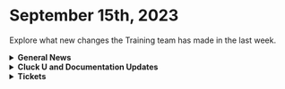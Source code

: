 # September 15th, 2023

Explore what new changes the Training team has made in the last week.

<details>

<summary><strong>General News</strong></summary>

* Game Tip for the Week: If you actually want to play games, don't start a YouTube channel where you talk about playing games.&#x20;
* The Cluck U team will be meeting next week for more awesome education planning! But don't worry, we have some awesome updates for self-service. Here is the updated live schedule for next week:
  * Monday:
    * [Rewst 101: Laying the Foundations of Automation](https://calendly.com/cluck-u/rewst-101) @ 12 p.m. ET (No change)
  * Wednesday:
    * [Cluck University AMA / Office Hours](https://calendly.com/cluck-u/roc-ama) @ 1:15 p.m. ET (Special day/time)
  * Friday:
    * [Rewst 102: Building Basic Workflows](https://calendly.com/cluck-u/rewst-102) @ 12 p.m. ET (Special day/time)
  * Join us in our new [Cluck-U Discord channel](https://discord.com/channels/936789089703845988/1121465945295167588) if you have any questions, comments, or concerns!

</details>

<details>

<summary><strong>Cluck U and Documentation Updates</strong></summary>

**Cluck University**

* We've added more self-service features to provide more value to those taking training on the [Cluck University](broken-reference) pages, including:
  * A [signup for the welcome package](../../cluck-university/rewst-foundations-10x/), including an email and schedule for live training.
  * Get Credit forms for each course where you can give feedback and validate your understanding!
  * Added a [Foundations Certification](../../cluck-university/rewst-foundations-10x/foundations-certification.md) sign-up page!

**Documentation**

* [Open Mic - September 8th Video and Page Added](../roc-open-mics/september-8-2023-special-guest-automation-from-down-under.md)
* [Added Huntress Integration Setup Page](../../documentation/integrations/security/huntress/huntress-integration-setup.md)
* [Added an Actions & Endpoints page for IT Glue](../../documentation/integrations/documentation/itglue/action-and-endpoints.md)
* Added alternative download instructions for [Datto RMM](../../documentation/integrations/rmm/datto-rmm/datto-rmm-integration-setup.md) PowerShell cpt file
* Added [Date-Time Comparisons Jinja Page](../../documentation/jinja/common-jinja-examples/date-time-comparisons.md)
* Added [Block Scope Jinja page](../../documentation/jinja/common-jinja-examples/block-scope.md)
* Added [Jinja Macros Jinja page](../../documentation/jinja/common-jinja-examples/jinja-macros.md)
* Added note about signing up for the Australian Open Mic on the [Resources page](../../cluck-university/getting-started/take-advantage-of-the-rewst-resources.md)
* Updates and Fixes
  * Updated steps and added images to the [Auvik Integration Setup](../../documentation/integrations/rmm/auvik/auvik-integration-setup.md) page.
  * Updated steps and added images to the [ConnectWise Automate Integration](../../documentation/integrations/rmm/connectwise-automate/connectwise-automate-integration-setup.md) Setup page.
  * Updated [IT Glue Integration Setup](../../documentation/integrations/documentation/itglue/it-glue-integration-setup.md) page.
  * Fixed Typo on [Datto RMM](../../documentation/integrations/rmm/datto-rmm/datto-rmm-integration-setup.md) page.
  * Fixed Typo on [Kaseya VSA](../../documentation/integrations/rmm/kaseya-vsa/kaseya-vsa-integration-setup.md) page
  * Updated List Comprehension title to "[Working with Lists](../../documentation/jinja/use-cases-and-best-practices/jinja-lists.md)"
  * Updated [Internal Rewst Jinja](../../documentation/jinja/internal-rewst-jinja-examples.md) Examples!
  * Added "What is meant by the term "Workflow Wrapper" when discussed by the ROC team?" section to the [FAQ page](broken-reference).

</details>

<details>

<summary><strong>Tickets</strong></summary>

With the ROC now using Halo for their ticketing system, this is when you should find a ticket created for you!

* [x] A discussion with a ROC engineer that doesn't result in a fix on first discussion
* [x] If you have a call to troubleshoot, create workflows or other ROC work
* [x] For all onboarding or expansion work
* [x] If a call results in a new workflow idea or request

If you'd like to manually create a ticket yourself, review the "Rewst Support" section at the bottom of this page.

</details>
